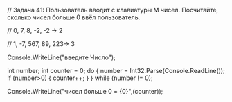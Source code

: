 // Задача 41: Пользователь вводит с клавиатуры M чисел. Посчитайте, сколько чисел больше 0 ввёл пользователь.

// 0, 7, 8, -2, -2 -> 2

// 1, -7, 567, 89, 223-> 3

Console.WriteLine("введите Число");

int number;
int counter = 0;
do 
{
    number = Int32.Parse(Console.ReadLine());
    if (number>0)
    {
        counter++;
    }
}
while (number != 0);

Console.WriteLine("чисел больше 0 = {0}",(counter));